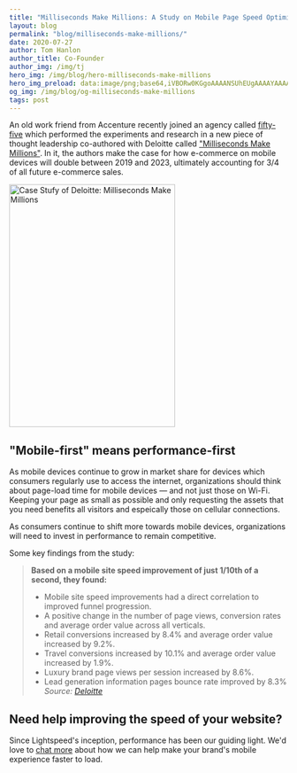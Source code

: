 ```yaml
---
title: "Milliseconds Make Millions: A Study on Mobile Page Speed Optimization"
layout: blog
permalink: "blog/milliseconds-make-millions/"
date: 2020-07-27
author: Tom Hanlon
author_title: Co-Founder
author_img: /img/tj
hero_img: /img/blog/hero-milliseconds-make-millions
hero_img_preload: data:image/png;base64,iVBORw0KGgoAAAANSUhEUgAAAAYAAAACCAIAAAD0PzoJAAAAJUlEQVR42mOQ08mQMckHkorW1Rqu3UAGAxCL2peJutRBhBStqwGscAmewpAirwAAAABJRU5ErkJggg==
og_img: /img/blog/og-milliseconds-make-millions
tags: post
---
```


An old work friend from Accenture recently joined an agency called [fifty-five](https://www.fifty-five.com/us/ "fifty-five Homepage") which performed the experiments and research in a new piece of thought leadership co-authored with Deloitte called ["Milliseconds Make Millions"](https://www2.deloitte.com/ie/en/pages/consulting/articles/milliseconds-make-millions.html "Deloitte: Milliseconds Make Millions"). In it, the authors make the case for how e-commerce on mobile devices will double between 2019 and 2023, ultimately accounting for 3/4 of all future e-commerce sales. 

<p>
  <a href="https://www2.deloitte.com/ie/en/pages/consulting/articles/milliseconds-make-millions.html">
    <picture>
      <source srcset="/img/blog/post-milliseconds-make-millions-book.webp" type="image/webp">
      <img src="/img/blog/post-milliseconds-make-millions-book.png" alt="Case Stufy of Deloitte: Milliseconds Make Millions" width="300" height="438" class="mx-auto sm:float-right">
    </picture>
  </a>
</p>

## "Mobile-first" means performance-first
As mobile devices continue to grow in market share for devices which consumers regularly use to access the internet, organizations should think about page-load time for mobile devices &mdash; and not just those on Wi-Fi. Keeping your page as small as possible and only requesting the assets that you need benefits all visitors and espeically those on cellular connections. 

As consumers continue to shift more towards mobile devices, organizations will need to invest in performance to remain competitive. 

Some key findings from the study:

> **Based on a mobile site speed improvement of just 1/10th of a second, they found:** 
> * Mobile site speed improvements had a direct correlation to improved funnel progression.
> * A positive change in the number of page views, conversion rates and average order value across all verticals.
> * Retail conversions increased by 8.4% and average order value increased by 9.2%.
> * Travel conversions increased by 10.1% and average order value increased by 1.9%.
> * Luxury brand page views per session increased by 8.6%.
> * Lead generation information pages bounce rate improved by 8.3%
> <cite>Source: [Deloitte](https://www2.deloitte.com/ie/en/pages/consulting/articles/milliseconds-make-millions.html "Deloitte: Milliseconds Make Millions")</cite>

## Need help improving the speed of your website?

Since Lightspeed's inception, performance has been our guiding light. We'd love to <a href="/#contact">chat more</a> about how we can help make your brand's mobile experience faster to load. 